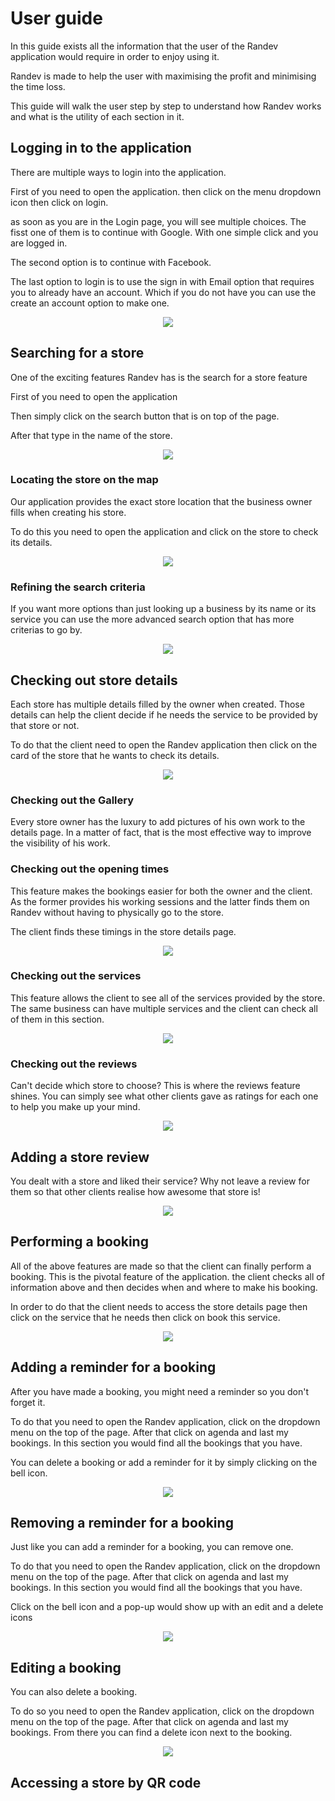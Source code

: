 # User guide

In this guide exists all the information that the user of the Randev application would require in order to enjoy using it.

Randev is made to help the user with maximising the profit and minimising the time loss.

This guide will walk the user step by step to understand how Randev works and what is the utility of each section in it.

## Logging in to the application

There are multiple ways to login into the application.

First of you need to open the application. then click on the menu dropdown icon then click on login.

as soon as you are in the Login page, you will see multiple choices. The fisst one of them is to continue with Google. With one simple click and you are logged in.

The second option is to continue with Facebook.

The last option to login is to use the sign in with Email option that requires you to already have an account. Which if you do not have you can use the create an account option to make one.

<p align="center"><img src=./img/Login.jpg><p>

## Searching for a store

One of the exciting features Randev has is the search for a store feature

First of you need to open the application

Then simply click on the search button that is on top of the page.

After that type in the name of the store.

<p align="center"><img src=./img/search.jpg><p>

### Locating the store on the map

Our application provides the exact store location that the business owner fills when creating his store.

To do this you need to open the application and click on the store to check its details.

<p align="center"><img src=./img/Location.png><p>

### Refining the search criteria

If you want more options than just looking up a business by its name or its service you can use the more advanced search option that has more criterias to go by.

<p align="center"><img src=./img/AdvancedSearch.jpg><p>

## Checking out store details

Each store has multiple details filled by the owner when created. Those details can help the client decide if he needs the service to be provided by that store or not.

To do that the client need to open the Randev application then click on the card of the store that he wants to check its details.

<p align="center"><img src=./img/Details.png><p>

### Checking out the Gallery

Every store owner has the luxury to add pictures of his own work to the details page. In a matter of fact, that is the most effective way to improve the visibility of his work.

### Checking out the opening times

This feature makes the bookings easier for both the owner and the client. As the former provides his working sessions and the latter finds them on Randev without having to physically go to the store.

The client finds these timings in the store details page.

<p align="center"><img src=./img/WorkHours.png><p>

### Checking out the services

This feature allows the client to see all of the services provided by the store. The same business can have multiple services and the client can check all of them in this section.

<p align="center"><img src=./img/services.png><p>

### Checking out the reviews

Can't decide which store to choose? This is where the reviews feature shines. You can simply see what other clients gave as ratings for each one to help you make up your mind.

<p align="center"><img src=./img/ratings.png><p>

## Adding a store review

You dealt with a store and liked their service? Why not leave a review for them so that other clients realise how awesome that store is!

<p align="center"><img src=./img/review.png><p>

## Performing a booking

All of the above features are made so that the client can finally perform a booking. This is the pivotal feature of the application. the client checks all of information above and then decides when and where to make his booking.

In order to do that the client needs to access the store details page then click on the service that he needs then click on book this service.

<p align="center"><img src=./img/book.png><p>

## Adding a reminder for a booking

After you have made a booking, you might need a reminder so you don't forget it.

To do that you need to open the Randev application, click on the dropdown menu on the top of the page. After that click on agenda and last my bookings. In this section you would find all the bookings that you have.

You can delete a booking or add a reminder for it by simply clicking on the bell icon.

<p align="center"><img src=./img/Rmeinder.png><p>

## Removing a reminder for a booking

Just like you can add a reminder for a booking, you can remove one.

To do that you need to open the Randev application, click on the dropdown menu on the top of the page. After that click on agenda and last my bookings. In this section you would find all the bookings that you have.

Click on the bell icon and a pop-up would show up with an edit and a delete icons

<p align="center"><img src=./img/DeleteReminder.png><p>

## Editing a booking

You can also delete a booking.

To do so you need to open the Randev application, click on the dropdown menu on the top of the page. After that click on agenda and last my bookings. From there you can find a delete icon next to the booking.

<p align="center"><img src=./img/Rmeinder.png><p>

## Accessing a store by QR code
